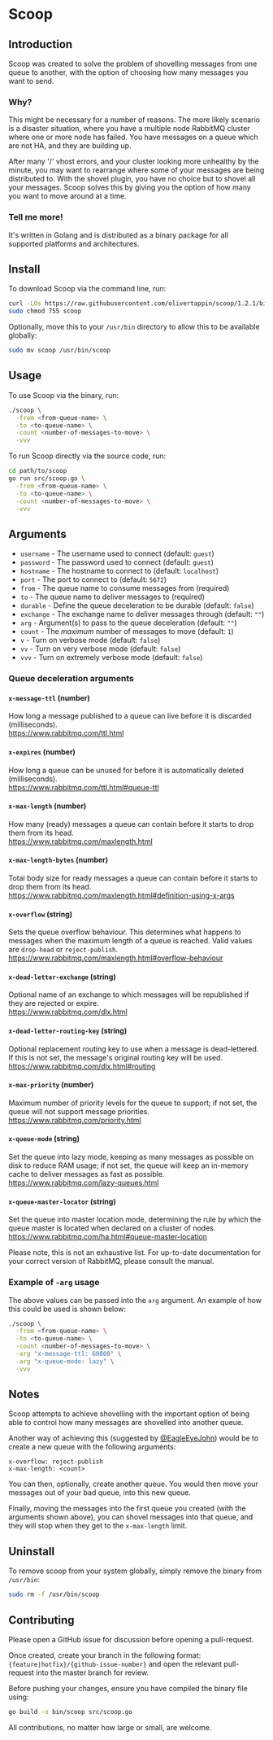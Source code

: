 # Scoop

## Introduction

Scoop was created to solve the problem of shovelling messages from one queue to another, with the option of choosing how
many messages you want to send.

### Why?

This might be necessary for a number of reasons. The more likely scenario is a disaster situation, where you have a
multiple node RabbitMQ cluster where one or more node has failed. You have messages on a queue which are not HA, and
they are building up.

After many '/' vhost errors, and your cluster looking more unhealthy by the minute, you may want
to rearrange where some of your messages are being distributed to. With the shovel plugin, you have no choice but to
shovel all your messages. Scoop solves this by giving you the option of how many you want to move around at a time. 

### Tell me more!

It's written in Golang and is distributed as a binary package for all supported platforms and architectures.

## Install

To download Scoop via the command line, run:

```bash
curl -LOs https://raw.githubusercontent.com/olivertappin/scoop/1.2.1/bin/scoop
sudo chmod 755 scoop
```

Optionally, move this to your `/usr/bin` directory to allow this to be available globally:

```bash
sudo mv scoop /usr/bin/scoop
```

## Usage

To use Scoop via the binary, run:

```bash
./scoop \
  -from <from-queue-name> \
  -to <to-queue-name> \
  -count <number-of-messages-to-move> \
  -vvv
```

To run Scoop directly via the source code, run:

```bash
cd path/to/scoop
go run src/scoop.go \
  -from <from-queue-name> \
  -to <to-queue-name> \
  -count <number-of-messages-to-move> \
  -vvv
```

## Arguments
- `username` - The username used to connect (default: `guest`)
- `password` - The password used to connect (default: `guest`)
- `hostname` - The hostname to connect to (default: `localhost`)
- `port` - The port to connect to (default: `5672`)
- `from` - The queue name to consume messages from (required)
- `to` - The queue name to deliver messages to (required)
- `durable` - Define the queue deceleration to be durable (default: `false`)
- `exchange` - The exchange name to deliver messages through (default: `""`)
- `arg` - Argument(s) to pass to the queue deceleration (default: `""`)
- `count` - The _maximum_ number of messages to move (default: `1`)
- `v` - Turn on verbose mode (default: `false`)
- `vv` - Turn on very verbose mode (default: `false`)
- `vvv` - Turn on extremely verbose mode (default: `false`)

### Queue deceleration arguments

#### `x-message-ttl` (number)<br>
How long a message published to a queue can live before it is discarded (milliseconds).
<br>
https://www.rabbitmq.com/ttl.html

#### `x-expires` (number)<br>
How long a queue can be unused for before it is automatically deleted (milliseconds).<br>
https://www.rabbitmq.com/ttl.html#queue-ttl

#### `x-max-length` (number)<br>
How many (ready) messages a queue can contain before it starts to drop them from its head.<br>
https://www.rabbitmq.com/maxlength.html

#### `x-max-length-bytes` (number)<br>
Total body size for ready messages a queue can contain before it starts to drop them from its head.<br>
https://www.rabbitmq.com/maxlength.html#definition-using-x-args

#### `x-overflow` (string)<br>
Sets the queue overflow behaviour. This determines what happens to messages when the maximum length of a queue is reached. Valid values are `drop-head` or `reject-publish`.<br>
https://www.rabbitmq.com/maxlength.html#overflow-behaviour

#### `x-dead-letter-exchange` (string)<br>
Optional name of an exchange to which messages will be republished if they are rejected or expire.<br>
https://www.rabbitmq.com/dlx.html

#### `x-dead-letter-routing-key` (string)<br>
Optional replacement routing key to use when a message is dead-lettered. If this is not set, the message's original routing key will be used.<br>
https://www.rabbitmq.com/dlx.html#routing

#### `x-max-priority` (number)<br>
Maximum number of priority levels for the queue to support; if not set, the queue will not support message priorities.<br>
https://www.rabbitmq.com/priority.html

#### `x-queue-mode` (string)<br>
Set the queue into lazy mode, keeping as many messages as possible on disk to reduce RAM usage; if not set, the queue will keep an in-memory cache to deliver messages as fast as possible.<br>
https://www.rabbitmq.com/lazy-queues.html

#### `x-queue-master-locator` (string)<br>
Set the queue into master location mode, determining the rule by which the queue master is located when declared on a cluster of nodes.<br>
https://www.rabbitmq.com/ha.html#queue-master-location

Please note, this is not an exhaustive list. For up-to-date documentation for your correct version of RabbitMQ, please consult the manual.<br>

### Example of `-arg` usage

The above values can be passed into the `arg` argument. An example of how this could be used is shown below:

```bash
./scoop \
  -from <from-queue-name> \
  -to <to-queue-name> \
  -count <number-of-messages-to-move> \
  -arg "x-message-ttl: 60000" \
  -arg "x-queue-mode: lazy" \
  -vvv
```

## Notes

Scoop attempts to achieve shovelling with the important option of being able to control how many messages are shovelled into another queue.

Another way of achieving this (suggested by [@EagleEyeJohn](https://github.com/EagleEyeJohn)) would be to create a new queue with the following arguments:
```
x-overflow: reject-publish
x-max-length: <count>
```

You can then, optionally, create another queue. You would then move your messages out of your bad queue, into this new queue.

Finally, moving the messages into the first queue you created (with the arguments shown above), you can shovel messages into that queue, and they will stop when they get to the `x-max-length` limit.

## Uninstall

To remove scoop from your system globally, simply remove the binary from `/usr/bin`:

```bash
sudo rm -f /usr/bin/scoop
```

## Contributing

Please open a GitHub issue for discussion before opening a pull-request.

Once created, create your branch in the following format: `{feature|hotfix}/{github-issue-number}` and open the relevant
pull-request into the master branch for review.


Before pushing your changes, ensure you have compiled the binary file using:

```bash
go build -o bin/scoop src/scoop.go
```

All contributions, no matter how large or small, are welcome.
